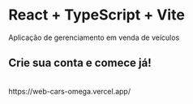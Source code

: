 # React + TypeScript + Vite

Aplicação de gerenciamento em venda de veículos

<h2>Crie sua conta e comece já!</h2>
<br>
https://web-cars-omega.vercel.app/
